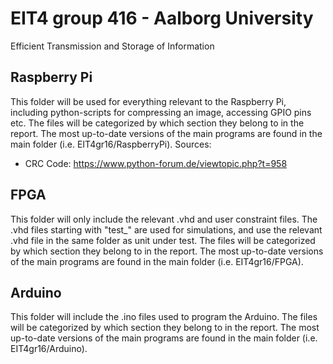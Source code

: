 # EIT4 group 416 - Aalborg University
Efficient Transmission and Storage of Information

## Raspberry Pi
This folder will be used for everything relevant to the Raspberry Pi, including python-scripts for compressing an image, accessing GPIO pins etc.
The files will be categorized by which section they belong to in the report. The most up-to-date versions of the main programs are found in the main folder (i.e. EIT4gr16/RaspberryPi).
Sources:
  - CRC Code: https://www.python-forum.de/viewtopic.php?t=958

## FPGA
This folder will only include the relevant .vhd and user constraint files. The .vhd files starting with "test_" are used for simulations, and use the relevant .vhd file in the same folder as unit under test.
The files will be categorized by which section they belong to in the report. The most up-to-date versions of the main programs are found in the main folder (i.e. EIT4gr16/FPGA).

## Arduino
This folder will include the .ino files used to program the Arduino.
The files will be categorized by which section they belong to in the report. The most up-to-date versions of the main programs are found in the main folder (i.e. EIT4gr16/Arduino).
